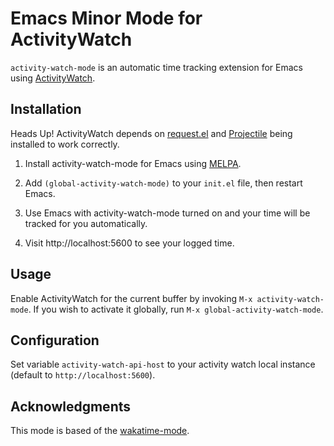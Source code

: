 # Emacs Minor Mode for ActivityWatch

`activity-watch-mode` is an automatic time tracking extension for Emacs using [ActivityWatch](https://activitywatch.net/).

## Installation

Heads Up! ActivityWatch depends on [request.el](https://tkf.github.io/emacs-request/) and [Projectile](https://github.com/bbatsov/projectile) being installed to work correctly.

1. Install activity-watch-mode for Emacs using [MELPA](https://melpa.org/#/activity-watch-mode).

3. Add `(global-activity-watch-mode)` to your `init.el` file, then restart Emacs.

6. Use Emacs with activity-watch-mode turned on and your time will be tracked for you automatically.

7. Visit http://localhost:5600 to see your logged time.

## Usage

Enable ActivityWatch for the current buffer by invoking `M-x activity-watch-mode`.  If you wish to activate it globally, run `M-x global-activity-watch-mode`.


## Configuration

Set variable `activity-watch-api-host` to your activity watch local instance (default to `http://localhost:5600`).

## Acknowledgments

This mode is based of the [wakatime-mode](https://github.com/wakatime/wakatime-mode).
